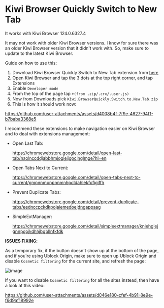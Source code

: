 # Kiwi Browser Quickly Switch to New Tab

It works with Kiwi Browser 124.0.6327.4

It may not work with older Kiwi Browser versions. I know for sure there was an older Kiwi Browser version that it didn't work with. So, make sure to update to the latest Kiwi Browser.

Guide on how to use this:

1. Download Kiwi Browser Quickly Switch to New Tab extension from [here](https://github.com/CanYouJustWorkPlease/Kiwi-Browser-Quickly-Switch-to-New-Tab/releases/download/v1.0/Kiwi.BrowserQuickly.Switch.to.New.Tab.zip)
2. Open Kiwi Browser and tap the 3 dots at the top right corner, and tap Extensions
3. Enable `Developer mode`
4. From the top of the page tap `+(from .zip/.crx/.user.js)`
5. Now from Downloads pick `Kiwi.BrowserQuickly.Switch.to.New.Tab.zip`
6. This is how it should work now:



https://github.com/user-attachments/assets/d4008b4f-7f9e-4627-94f1-b7baba3368e5

I recommend these extensions to make navigation easier on Kiwi Browser and to deal with extensions management:
- Open Last Tab:
  
  https://chromewebstore.google.com/detail/open-last-tab/naolnccddjabbhmjogiejjgocjnglmge?hl=en
  
- Open Tabs Next to Current:
  
  https://chromewebstore.google.com/detail/open-tabs-next-to-current/gmpnnmonpnnmnhpdldahlekfofigiffh

- Prevent Duplicate Tabs:
  
  https://chromewebstore.google.com/detail/prevent-duplicate-tabs/eednccpckdkpojaiemedoejdngappaag

- SimpleExtManager:
  
  https://chromewebstore.google.com/detail/simpleextmanager/kniehgiejgnnpgojkdhhjbgbllnfkfdk
  

**ISSUES FIXING**:

As a temporary fix, if the button doesn't show up at the bottom of the page, and if you're using Ublock Origin, make sure to open up Ublock Origin and disable `Cosmetic filtering` for the current site, and refresh the page:

![image](https://github.com/user-attachments/assets/6a67a187-5b8e-44e6-b7bc-89043cd9c697)

If you want to disable `Cosmetic filtering` for all the sites instead, then have a look at this video:

https://github.com/user-attachments/assets/d046e180-cfef-4b91-8e9e-f6d9af18992e

